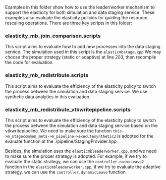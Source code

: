 
Examples in this folder show how to use the leader/worker mechanism to support the elasticity for both simulation and data staging service.
These examples also evaluate the elasticity policies for guiding the resource rescaling operations.
There are three key scripts in this folder:

### elasticity_mb_join_comparison.scripts

This script aims to evaluate how to add new processes into the data staging service.
The simulation used in this script is the `elasticmbstage.cpp`
We may choose the proper strategy (static or adaptive) at line 203, then recompile the code for evaluation.

### elasticity_mb_redistribute.scripts

This script aims to evaluate the efficiency of the elasticity policy to switch the process between the simulation and data staging service. We use synthetic data analytics in this evaluation.

### elasticity_mb_redistribute_vtkwritepipeline.scripts

This script aims to evaluate the efficiency of the elasticity policy to switch the process between the simulation and data staging service based on the vtkwritepipeline. We need to make sure the function `this->m_stagecommon_meta->m_pipeline->executesynthetic2` is 
adopted for the evaluate function at the ./pipeline/StagingProvider.hpp.

Besides, the simulation uses the `elasticmbleaderworker.cpp`, and we need to make sure the proper strategy is adopted. For example, if we try to evaluate the static strategy, we can use the `controller.naiveLeave2` function in the 
`elasticmbleaderworker.cpp`, if we try to evaluate the adaptive strategy, we can use the `controller.dynamicLeave` function.
